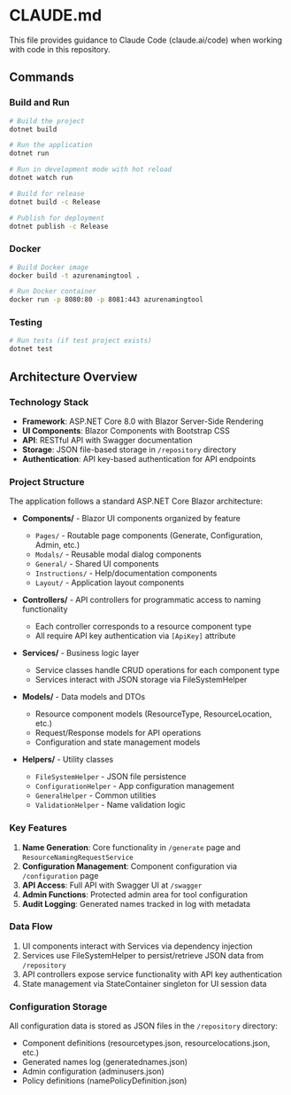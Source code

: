 # CLAUDE.md

This file provides guidance to Claude Code (claude.ai/code) when working with code in this repository.

## Commands

### Build and Run
```bash
# Build the project
dotnet build

# Run the application
dotnet run

# Run in development mode with hot reload
dotnet watch run

# Build for release
dotnet build -c Release

# Publish for deployment
dotnet publish -c Release
```

### Docker
```bash
# Build Docker image
docker build -t azurenamingtool .

# Run Docker container
docker run -p 8080:80 -p 8081:443 azurenamingtool
```

### Testing
```bash
# Run tests (if test project exists)
dotnet test
```

## Architecture Overview

### Technology Stack
- **Framework**: ASP.NET Core 8.0 with Blazor Server-Side Rendering
- **UI Components**: Blazor Components with Bootstrap CSS
- **API**: RESTful API with Swagger documentation
- **Storage**: JSON file-based storage in `/repository` directory
- **Authentication**: API key-based authentication for API endpoints

### Project Structure

The application follows a standard ASP.NET Core Blazor architecture:

- **Components/** - Blazor UI components organized by feature
  - `Pages/` - Routable page components (Generate, Configuration, Admin, etc.)
  - `Modals/` - Reusable modal dialog components
  - `General/` - Shared UI components
  - `Instructions/` - Help/documentation components
  - `Layout/` - Application layout components

- **Controllers/** - API controllers for programmatic access to naming functionality
  - Each controller corresponds to a resource component type
  - All require API key authentication via `[ApiKey]` attribute

- **Services/** - Business logic layer
  - Service classes handle CRUD operations for each component type
  - Services interact with JSON storage via FileSystemHelper

- **Models/** - Data models and DTOs
  - Resource component models (ResourceType, ResourceLocation, etc.)
  - Request/Response models for API operations
  - Configuration and state management models

- **Helpers/** - Utility classes
  - `FileSystemHelper` - JSON file persistence
  - `ConfigurationHelper` - App configuration management
  - `GeneralHelper` - Common utilities
  - `ValidationHelper` - Name validation logic

### Key Features

1. **Name Generation**: Core functionality in `/generate` page and `ResourceNamingRequestService`
2. **Configuration Management**: Component configuration via `/configuration` page
3. **API Access**: Full API with Swagger UI at `/swagger`
4. **Admin Functions**: Protected admin area for tool configuration
5. **Audit Logging**: Generated names tracked in log with metadata

### Data Flow

1. UI components interact with Services via dependency injection
2. Services use FileSystemHelper to persist/retrieve JSON data from `/repository`
3. API controllers expose service functionality with API key authentication
4. State management via StateContainer singleton for UI session data

### Configuration Storage

All configuration data is stored as JSON files in the `/repository` directory:
- Component definitions (resourcetypes.json, resourcelocations.json, etc.)
- Generated names log (generatednames.json)
- Admin configuration (adminusers.json)
- Policy definitions (namePolicyDefinition.json)